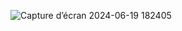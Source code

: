 ![Capture d’écran 2024-06-19 182405](https://github.com/raedzayoud/Simple-Design/assets/124729087/50a9d1d6-f7a6-4905-96d8-19f1e3186ed4)

